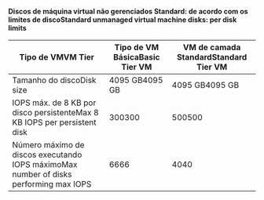 <span data-ttu-id="856dd-101">**Discos de máquina virtual não gerenciados Standard: de acordo com os limites de disco**</span><span class="sxs-lookup"><span data-stu-id="856dd-101">**Standard unmanaged virtual machine disks: per disk limits**</span></span>

| <span data-ttu-id="856dd-102">Tipo de VM</span><span class="sxs-lookup"><span data-stu-id="856dd-102">VM Tier</span></span> | <span data-ttu-id="856dd-103">Tipo de VM Básica</span><span class="sxs-lookup"><span data-stu-id="856dd-103">Basic Tier VM</span></span> | <span data-ttu-id="856dd-104">VM de camada Standard</span><span class="sxs-lookup"><span data-stu-id="856dd-104">Standard Tier VM</span></span> |
| --- | --- | --- |
| <span data-ttu-id="856dd-105">Tamanho do disco</span><span class="sxs-lookup"><span data-stu-id="856dd-105">Disk size</span></span> |<span data-ttu-id="856dd-106">4095 GB</span><span class="sxs-lookup"><span data-stu-id="856dd-106">4095 GB</span></span> |<span data-ttu-id="856dd-107">4095 GB</span><span class="sxs-lookup"><span data-stu-id="856dd-107">4095 GB</span></span> |
| <span data-ttu-id="856dd-108">IOPS máx. de 8 KB por disco persistente</span><span class="sxs-lookup"><span data-stu-id="856dd-108">Max 8 KB IOPS per persistent disk</span></span> |<span data-ttu-id="856dd-109">300</span><span class="sxs-lookup"><span data-stu-id="856dd-109">300</span></span> |<span data-ttu-id="856dd-110">500</span><span class="sxs-lookup"><span data-stu-id="856dd-110">500</span></span> |
| <span data-ttu-id="856dd-111">Número máximo de discos executando IOPS máximo</span><span class="sxs-lookup"><span data-stu-id="856dd-111">Max number of disks performing max IOPS</span></span> |<span data-ttu-id="856dd-112">66</span><span class="sxs-lookup"><span data-stu-id="856dd-112">66</span></span> |<span data-ttu-id="856dd-113">40</span><span class="sxs-lookup"><span data-stu-id="856dd-113">40</span></span> |

